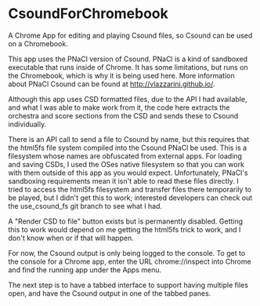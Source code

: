 # CsoundForChromebook
A Chrome App for editing and playing Csound files, so Csound can be used on a Chromebook.

This app uses the PNaCl version of Csound. PNaCl is a kind of sandboxed executable that runs
inside of Chrome. It has some limitations, but runs on the Chromebook, which is why it is
being used here. More information about PNaCl Csound can be found at http://vlazzarini.github.io/.

Although this app uses CSD formatted files, due to the API I had available, and what I was able
to make work from it, the code here extracts the orchestra and score sections from the CSD and
sends these to Csound individually.

There is an API call to send a file to Csound by name, but this requires that the html5fs file
system compiled into the Csound PNaCl be used. This is a filesystem whose names are obfuscated
from external apps. For loading and saving CSDs, I used the OSes native filesystem so that you can
work with them outside of this app as you would expect. Unfortunately, PNaCl's sandboxing
requirements mean it isn't able to read these files directly. I tried to access the html5fs
filesystem and transfer files there temporarily to be played, but I didn't get this to work;
interested developers can check out the use_csound_fs git branch to see what I had.

A "Render CSD to file" button exists but is permanently disabled. Getting this to work would
depend on me getting the html5fs trick to work, and I don't know when or if that will happen.

For now, the Csound output is only being logged to the console. To get to the console for a Chrome
app, enter the URL chrome://inspect into Chrome and find the running app under the Apps menu.

The next step is to have a tabbed interface to support having multiple files open, and have the
Csound output in one of the tabbed panes.



